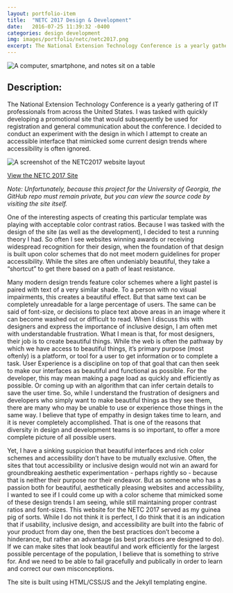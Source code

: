 ```yaml
---
layout: portfolio-item
title:  "NETC 2017 Design & Development"
date:   2016-07-25 11:39:32 -0400
categories: design development
img: images/portfolio/netc/netc2017.png
excerpt: The National Extension Technology Conference is a yearly gathering of IT professionals from across the United States.  I was tasked with quickly developing a promotional site that would subsequently be used for registration and general communication about the conference.  I decided to conduct an experiment with the design in which I  attempt to create an accessible interface that mimicked some current design trends where accessibility is often ignored.
---
```


![A computer, smartphone, and notes sit on a table]( {{site.baseurl}}/images/portfolio/netc/netc2017.png )

## Description:

The National Extension Technology Conference is a yearly gathering of IT professionals from across the United States.  I was tasked with quickly developing a promotional site that would subsequently be used for registration and general communication about the conference.  I decided to conduct an experiment with the design in which I  attempt to create an accessible interface that mimicked some current design trends where accessibility is often ignored.

![A screenshot of the NETC2017 website layout]( {{site.baseurl}}/images/portfolio/netc/netc-screenshot.png )

<a href="https://johnfrenchxyz.github.io/NETC/" class="portfolio-button">View the NETC 2017 Site</a>

*Note: Unfortunately, because this project for the University of Georgia, the GitHub repo must remain private, but you can view the source code by visiting the site itself.*

One of the interesting aspects of creating this particular template was playing with acceptable color contrast ratios.  Because I was tasked with the design of the site (as well as the development), I decided to test a running theory I had.  So often I see websites winning awards or receiving widespread recognition for their design, when the foundation of that design is built upon color schemes that do not meet modern guidelines for proper accessibility.  While the sites are often undeniably beautiful, they take a “shortcut” to get there based on a path of least resistance.

Many modern design trends feature color schemes where a light pastel is paired with text of a very similar shade.  To a person with no visual impairments, this creates a beautiful effect.  But that same text can be completely unreadable for a large percentage of users.  The same can be said of font-size, or decisions to place text above areas in an image where it can become washed out or difficult to read.  When I discuss this with designers and express the importance of inclusive design, I am often met with understandable frustration.  What I mean is that, for most designers, their job is to create beautiful things.  While the web is often the pathway by which we have access to beautiful things, it’s primary purpose (most oftenly) is a platform, or tool for a user to get information or to complete a task.  User Experience is a discipline on top of that goal that can then seek to make our interfaces as beautiful and functional as possible.  For the developer, this may mean making a page load as quickly and efficiently as possible. Or coming up with an algorithm that can infer certain details to save the user time.  So, while I understand the frustration of designers and developers who simply want to make beautiful things as they see them, there are many who may be unable to use or experience those things in the same way.  I believe that type of empathy in design takes time to learn, and it is never completely accomplished.  That is one of the reasons that diversity in design and development teams is so important, to offer a more complete picture of all possible users.

Yet, I have a sinking suspicion that beautiful interfaces and rich color schemes and accessibility don’t have to be mutually exclusive.  Often, the sites that tout accessibility or inclusive design would not win an award for groundbreaking aesthetic experimentation - perhaps rightly so - because that is neither their purpose nor their endeavor.  But as someone who has a passion both for beautiful, aesthetically pleasing websites and accessibility, I wanted to see if I could come up with a color scheme that mimicked some of these design trends I am seeing, while still maintaining proper contrast ratios and font-sizes.  This website for the NETC 2017 served as my guinea pig of sorts.  While I do not think it is perfect, I do think that it is an indication that if usability, inclusive design, and accessibility are built into the fabric of your product from day one, then the best practices don’t become a hinderance, but rather an advantage (as best practices are designed to do).  If we can make sites that look beautiful and work efficiently for the largest possible percentage of the population, I believe that is something to strive for.  And we need to be able to fail gracefully and publically in order to learn and correct our own misconceptions.

The site is built using HTML/CSS/JS and the Jekyll templating engine.
